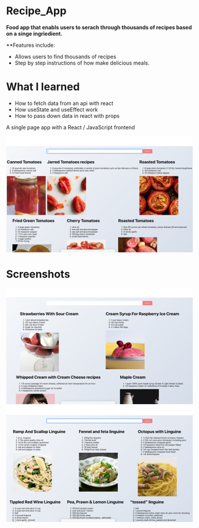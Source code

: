 # Recipe_App
**Food app that enabls users to serach through thousands of recipes based on a singe ingriedient.**

**Features include:
- Allows users to find thousands of recipes
- Step by step instructions of how make delicious meals.

# What I learned
- How to fetch data from an api with react
- How useState and useEffect work
- How to pass down data in react with props


A single page app with a React / JavaScript frontend

![](https://github.com/timmlaxton/Recipe_App/blob/master/Screenshots/Tomatoes.png?raw=true)


# Screenshots

![](https://github.com/timmlaxton/Recipe_App/blob/master/Screenshots/Strawberries.png?raw=true)
![](https://github.com/timmlaxton/Recipe_App/blob/master/Screenshots/Pasta.png?raw=true)
